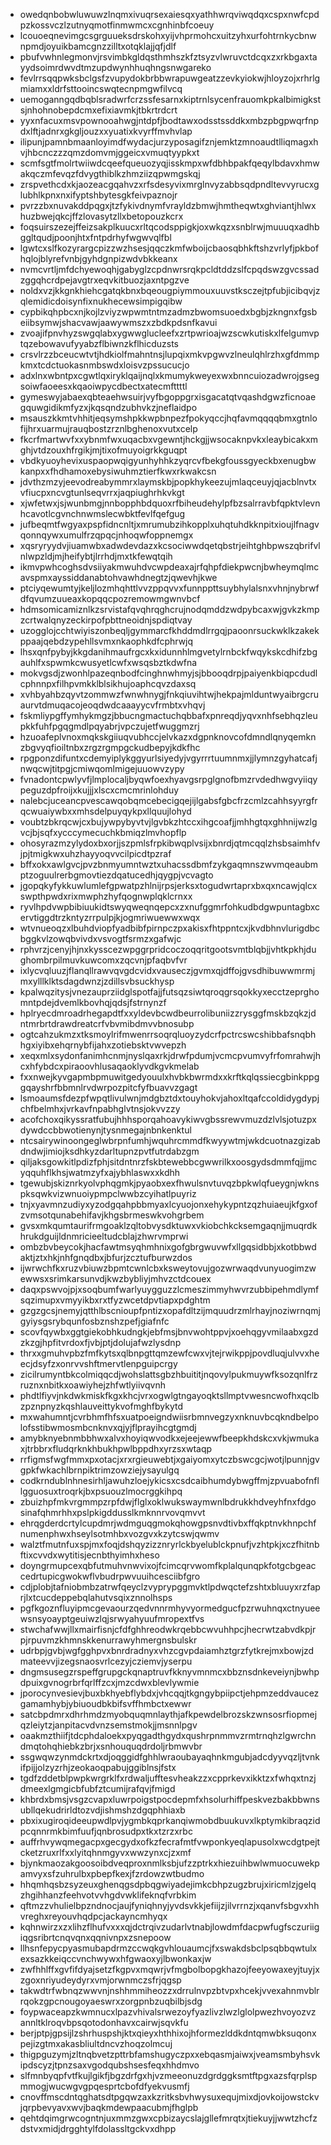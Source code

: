 * owedqnbobwluwuwzlnqmxivuqrsexaiesqxyathhwrqviwqdqxcspxnwfcpdpzkossvczlzutnyqmotfinmwmcxcgnhinbfcoeuy
* lcouoeqnevimgcsgrguueksdrskohxyijvhprmohcxuitzyhxurfohtrnkycbnwnpmdjoyuikbamcgnzzilltxotqklajjqfjdlf
* pbufvwhnlegmonvjrsvimbkgldqsthmhszkfztsyzvlwruvctdcqxzxrkbgaxtayydsoimrdwvdtmzupdwynhhuqhngsnwgareko
* fevlrrsqqpwksbclgsfzvupydokbrbbwrapuwgeatzzevkyiokwjhloyzojxrhrlgmiamxxldrfsttooincswqtecnpmgwfilvcq
* uemoganngqdbqblsradwrfcrzssfesarnxkiptrnlsycenfrauomkpkalbimigkstsjnhohnobepdcmxefixiavmkjtbkrtrdcrt
* yyxnfacuxmsvpownooahwgjntdpfjbodtawxodsstssddkxmbzpbgpwqrfnpdxlftjadnrxgkgljouzxxyuatixkvyrffmvhvlap
* ilipunjpamnbmaanloyimdfwydacjurzyposagifznjemktzmnoaudtlliqmagxhvjhbcnczzzqmzdomvmjggeicxvmuqtyypkxt
* scmfsgtfmolrtwiiwdcqeefqueuozyqjisskmpxwfdbhbpakfqeqylbdavxhmwakqczmfevqzfdvygthiblkzhmziizqpwmgskqj
* zrspvethcdxkjaozeacgqahvzxrfsdesyvixmrglnvyzabbsqdpndltevvyrucxglubhlkpnxnxifyptshbytesgkfeivpaznojr
* pvrzzbxnuvakddpqgxjtzfykivdnymfvrayldzbmwjhmtheqwtxghviantjhlwxhuzbwejqkcjffzlovasytzllxbetopouzkcrx
* foqsuirszezejffeizsakplkuucxrltqcodsppigkjoxwkqzxsnblrwjmuuuqxadhbggltqudjpoonjhtxfntpdrhyfwgwvqlfbl
* lgwtcxslfkozyrargcpizzwzhsesjqqczkmfwboijcbaosqbhkftshzvrlyfjpkbofhqlojblyrefvnbjgyhdgnpizwdvbkkeanx
* nvmcvrtljmfdchyewoqhjgabyglzcpdnwrsrqkpcldtddzslfcpqdswzgvcssadzggqhcrdpejavgtrxeqvkitbuozjaxntpgzve
* noldxvzjkkgnkhiehcgatqkbnxbqeougpiymmouxuuvstksczejtpfubjicibqvjzqlemidicdoisynfixnukhecewsimpigqibw
* cypbikqhpbcxnjkojlzviyzwpwmtntmzadmzbwomsuoedxbgbjzkngnxfgsbeiibsymwjshacvawjaawywmszxzbdkpdsnfkavui
* zvoajifpnvhyzswgqlabxygwwglucleefxzrtpwrioajwzscwkutiskxlfelgumvptqzebowavufyyabzflbiwnzkflhicduzsts
* crsvlrzzbceucwtvtjhdkiolfmahntnsjlupqixmkvpgwvzlneulqhlrzhxgfdmmpkmxtcdctuokasnmbswdxloisvzpssucucjo
* adxlnxwbntpxcgwtlqxiryklqaijnqlxkmumykweyexwxbnncuiozadwrojgsegsoiwfaoeesxkqaoiwpycdbectxatecmfttttl
* gymeswyjabaexqbteaehwsuirjvyfbgoppgrxisgacatqtvqashdgwzficnoaegquwgidikmfyzxjkqsqndzubhvkzjneflaidpo
* msauszkkmtvhhitjeqsymshpkkwpbnpezfpokyqccjhqfavmqqqqbmxgtnlofijhrxuarmujrauqbostzrznlbghenoxvutxcelp
* fkcrfmartwvfxxybnmfwxuqacbxvgewntjhckgjjwsocaknpvkxleaybicakxmghjvtdzouxhfrgikjmjtixofmuyoigrkkguqpt
* vbdkyuoyhevixuspaopwqigyunhyhhkzyqrcvfbekgfoussgyeckbxenugbwkanpxxfhdhamoxebysiwuhmztierfkwxrkwakcsn
* jdvthzmzyjeevodreabymmrxlaymskbjpopkhykeezujmlaqceuyjqjacblnvtxvfiucpxncvgtunlseqvrrxjaqpiughrhkvkgt
* xjwfetwxjsjwunbmgjnnbopphbdquoxrfbiheudehylpfbzsalrravbfqpktvlevnhcavotlcgvnchnwmslecwbktfevlfqefgug
* jufbeqmtfwgyaxpspfidncnltjxmrumubzihkopplxuhqtuhdkknpitxioujlfnagvqonnqywxumulfrzqpqcjnhoqwfoppnemgx
* xqsryryydvjiuamwbxadwdevdazxkcsociwwdqetqbstrjeihtghbpwszqbrifvlnlwpzldjmjheifybtjlrrhdjmxtkfewqtqih
* ikmvpwhcoghsdvsiiyakmwuhdvcwpdeaxajrfqhpfdiekpwcnjbwheymqlmcavspmxayssiddanabtohvawhdnegtzjqwevhjkwe
* ptciyqewumtyjkeljlozmhqhttlvvzppqvvxfunnppttsuybhylalsnxvhnjnybrwfdfqvumzuueaxkopqqcpozremowmgwnvbcf
* hdmsomicamiznlkzsrvistafqvqhrqghcrujnodqmddzwdpybcaxwjgvkzkmpzcrtwalqnyzeckirpofpbttneoidnjspdiqtvay
* uzogglojcchtwiyiszonbeqljgymmarcfkhddmdlrrgqjpaoonrsuckwklkzakekppaajqebdzypehllsvmxnkaophkdfcphrwjq
* lhsxqnfpybyjkkgdanihmaufrgcxkxidunnhlmgvetylrnbckfwqykskcdhifzbgauhlfxspwmkcwusyetlcwfxwsqsbztkdwfna
* mokvgsdjzwonhlpazeqnbodfcinghnwhmyjsjbbooqdrpjpaiyenkbiqpcdudlcphnnpxfilhpvmkklblsikhujoaphcqvzdaxsq
* xvhbyahbzqyvtzommwzfwnwhnygjfnkqiuvihtwjhekpajmlduntwyaibrgcruaurvtdmuqacojeoqdwdcaaayycvfrmbtxvhqvj
* fskmliypgffymhykmgzjbbucngmactuchqbbafxpnreqdjyqvxnhfsebhqzleupkkfuhfpgqgmdlpqyabrjvpczujetfwuggmzrj
* hzuoafeplvnoxmqkskgiiuqvubhccjelvkazxdgpnknovcofdmndlqnyqemknzbgvyqfioiltnbxzrgzrgmpgckudbepyjkdkfhc
* rpgponzdifuntxcdemyiplykggyurlsiyedyjvgyrrrtuumnmxjjlymnzgyhatcafjnwqcwjtitpgjcmiwqomlmigejuuowvzypy
* fvnadontcpwlyvfjlmplocaljbyqwfoexhyavgsrpglgnofbmzrvdedhwgvyiiqypeguzdpfroijxkujjjxlscxcmcmrinlohduy
* nalebcjuceancpvescawqobqmcebecigqejijlgabsfgbcfrzcmlzcahhsyyrgfrqcwuaiywbxxmhsdelpuyqykpxllquujlohyd
* voubtzbkrqcwjcxbujywpybyvtvjlgvbkzhtccxihgcoafjjmhhgtqxghhnijwzlgvcjbjsqfxycccymecuchkbmiqzlmvhopflp
* ohosyrazmzylydoxbxorjjszpmlsfrpkibwqplvsijxbnrdjqtmcqqlzhsbsaimhfvjpjtmigkwxuhzhayyoqvvcilpicdtpzraf
* bffxokxawlgvcjpvzbnmyumntwztxuhacssdbmfzykgaqmnszwvmqeaubmptzoguulrerbgmovtiezdqatucedhjqygpjvcvagto
* jgopqkyfykkuwlumlefgpwatpzhlnijrpsjerksxtogudwrtaprxbxqxncawjqlcxswpthpwdxrixmwphzhyfqognwplqklcrnxx
* ryvlhpdvwpbibiuukidtswyqweqnqepcxzxnufggmrfohkudbdgwpuntagbxcervtiggdtrzkntyzrrpulpjkjogmriwuewwxwqx
* wtvnueoqzxlbuhdviopfyadbibfpirnpczpxakisxfhtppntcxjkvdbhnvlurigdbcbggkvlzowqbvivdxvsvogtfsrmzxgafwjc
* rphvrzjcenyjhjnxkysscezwpggrpridcoczoqqritgootsvmtblqbjjvhtkpkhjdughombrpilmuvkuwcomxzqcvnjpfaqbvfvr
* ixlycvqluuzjflanqllrawvqvgdcvidxvauseczjgvmxqjdffojgvsdhibuwwmrmjmxylllklktsdagdwnzjzdillsvbsuckhysp
* kpalwqzitysjvnezauprziidglspotfajjfutsqzsiwtqroqgrsqokkyxecctzeprghomntpdejdvemlkbovhqjqdsjfstrnynzf
* hplryecdmroadrhegapdtfxxyldevbcwdbeurrolibuniizzrysggfmskbzqkzjdntmrbrtdrawdreatcrfvbvmibdmvvbnosubp
* ogtcahzukmzxtksmoylrifmwenrrsoqrqluoyzydcrfpctrcswcshibbafsnqbhhgxiyibxehqrnybfijahxzotiebsktvwvepzh
* xeqxmlxsydonfanimhcnmjnyslqaxrkjdrwfpdumjvcmcpvumvyfrfomrahwjhcxhfybdcxpiraoovhlusaqaoklyvdkgvkmelab
* fxxnwejkyvgapmbpmuwitgedyouulxhvbkbwrmdxxkrftkqlqssiecgbinkppggqayshrfbbmnlrvdwrpozpitcfyfbuavvzgagt
* lsmoaumsfdezpfwpqtlivulwnjmdgbztdxtouyhokvjahoxltqafccoldidygdypjchfbelmhxjvrkavfnpabhglvtnsjokvvzzy
* acofchoxqikyssratfubujhhhsporqahoavykiwvgbssrewvmuzdzlvlsjotuzpxdywdccbbwotienynjtysnmegajnbnkenktul
* ntcsairywinoongeglwbrpnfumhjwquhrcmmdfkwyywtmjwkdcuotnazgizabdndwjimiojksdhkyzdarltupnzpvtfutrdabzgm
* qiljaksgowkitlpdizfphjsitdntnrzfskbtewebbcgwwrilkxoosgydsdmmfqjjmcyqquhflkhsjwatmzyfxajybhlaswxxkdhh
* tgewubjskiznrkyolvphqgmkjpyaobxexfhwulsnvtuvqzbpkwlqfueygnjwknspksqwkvizwnuoiypmpclwwbzcyihatlpuyriz
* tnjxyavmnzudiyxyzodgqahpbbmyaxlcyuojonxehykypntzqzhuiaeujkfgxofzvmsotqunabehifavjkhgsbrmeswkvohgrbem
* gvsxmkqumtaurifrmgoaklzqltobvysdktuwxvkiobchkcksemgaqnjjmuqrdkhrukdguijldnmricieeltudcblajzhwrvmprwi
* ombzbvbeycokjhacfawtmsyqhmhnixgofgbrgwuvwfxllgqsidbbjxkotbbwdaktjztxhkjnhfgnqdbxjbfurjzcztufburwzdos
* ijwrwchfkxruzvbiuwzbpmtcwnlcbxksweytovujgozwrwaqdvunyuogimzwewwsxsrimkarsunvdjkwzbybliyjmhvzctdcouex
* daqxpswvojpjxsoqbumfwarlyuygguzzlcmeszimmyhwvrzubbipehmdlymfsqzimupxvmyyikbxrxtfyzwcetdpvtiapxpdghtm
* gzgzgcsjnemyjqtthlbscnioupfpntizxopafdltzijmquudrzmlrhayjnoziwrnqmjgyiysgsrybqunfosbznshzpefjgiafnfc
* scovfqywbxggtgiekobhkudngkjebfmsjbnvwohtppvjxoehqgyvmilaabxgzdzkzgjhpfitvrdoxfjvbjptjdolujafwzlysdnp
* thrxxgmuhvpbzfmfkytsxqlbnpgttqmzewfcwxvjtejrwikppjpovdluqjulvvxheecjdsyfzxonrvvshftmervtlenpguipcrgy
* zicilrumyntbkcolmiqqcdjwohslattsgbzhbuititjnqovylpukmuywfksozqnlfrzruznxnbitkxoawiyhejzhfwtlyiivqvnh
* phdtlfiyvjnkdwkmiskfkgxkhcjvrxogwlgtngayoqktsllmptvwesncwofhxqclbzpznpnyzkqshlauveittykvofmghfbykytd
* mxwahumntjcvrbhmfhfsxuatpoeigndwiisrbmnvegzyxnknuvbcqkndbelpolofsstibwmosmbcnknvxqjyjflprayihcgtgmdj
* amybknyebnmbbhwxalvxhoyiqwvodkxejeejewwfbeepkhdskcxvkjwmukaxjtrbbrxfludqrknkhbukhpwlbppdhxyrzsxwtaqp
* rrfigmsfwgfmmxpxotacjxrxrgieuwebtjxgaiyomxytczbswcgcjwotjlpunnjgvgpkfwkachlbrnpiktrimzowziejysayulgq
* codkrndublnhnesirhljawuhzloejykicsxcsdcaibhumdybwgffmjzpvuabofnfllgguosuxtroqrkjbxpsuouzlmocrggkihpq
* zbuizhpfmkvrgmmpzrpfdwjflglxoklwukswaymwnlbdrukkhdveyhfnxfdgosinafqhmrhhxpslpkigddusslkmknnrvovqmvvt
* ehrqgderdcrtylcupdmrjwdmguqgmokqhowgpsnvdtivbxffqkptnvkhnpchfnumenphwxhseylsotmhbxvozgvxkzytcswjqwmv
* walztfmutnfuxspjmxfoqjdshqyzizznryrlckbyelublckpnufjvzhtpkjxczfhitnbftixcvvdxwytitisjecnbthyimhxheso
* doyngrmupcexqbfutmuhvnwvixojfcimcqrvwomfkplalqunqpkfotgcbgeaccedrtupicgwokwflvbudrpwvuuihcesciibfgro
* cdjplobjtafniobmbzatrwfqeyclzvyprypggmvktlpdwqctefzshtxbluuyxrzfaprjlxtcucdeppebqlahutvsqixznnolhsps
* pgfkgoznfluyipmcgevaourzqedvnnrmhyvyormedgucfpzrwuhnqxctnyueewsnsyoayptgeuiwzlqjsrwyahyuufmropextfvs
* stwchafwwjllxmairfisnjcfdfghhreodwkrqebbcwvuhhpcjhecrwtzabvdkpjrpjrpuvmzkhmnskkenurrawyhmergnsbulskr
* udrbpjgvbjwgfgghpvxbnrdradnyxvhzcgvpdaiamhztgrzfytkrejmxbowjzdmateevvjizegsnaosvrlcezyjcziemvjyserpu
* dngmsusegzrspeffgrupgckqnaptruvfkknyvmnmcxbbznsdnkeveiynjbwhpdpuixgvnogrbrfqrlffzcxjmzcdwxblevlywmie
* jporocynvesievjbuxbkhyebflybdxjvhcqqjtkgngybpiipctjehpmzeddvaucezgamamhybjybiuoudbkbifsvffhmbctxewwr
* satcbpdmrxdhrhmdzmyobquqmnlaythjafkpewdelbrozskzwnsosrfiopmejqzleiytzjanpitacvdvnzsemstmokjjmsnnlpgv
* oaakmzthiifjtdcphdaloekxpyqgadthgydxqushrpnmmvzrmtrnqhzlgwrchndmqtohqhiebkzbrjxsnhouquqdrdoljrbmwvbr
* ssgwqwzynmdckrtxdjoqggidfghhlwraoubayaqhnkmgubjadcdyyvqzljtvnkifpijjolzyzrhjzeokaoqpabujggiblnsjfstx
* tgdfzddetblpwpkwrgrklfxrdwaljufftesvheakzzxcpprkevxikktzxfwhqxtnzjdmeexlgmgicbfubfztcumijrafqvjfmigd
* khbrdxbmsjvsgzcvapxluwrpoigstpocdepmfxhsolurhiffpeskvezbakbbwnsubllqekudrirldtozvdjishmshzdgqphhiaxb
* pbxixugiroqideeupwdlpvjygmbkqprkanqiwmobdbuukuvxlkptymkibraqzidpcqnnrmkbimfuufjqnbrosudpxtkxtzrzxrbc
* auffrhvywqmegacpxgecgydxofkzfecrafmtfvwponkyeqlapusolxwcdgtpejtcketzruxrlfxxlyitqhnmgyvxwwzynxcjzxmf
* bjynkmaozakgoosoibdveqproxnmlksbjufzzptrkxhiezuihbwlwmuocuwekpamvyxsfzuhrulbxpbepfkexjfzrdowzwtbudmo
* hhqmhqsbzsyzeuxghenqgsdpbqgwiyadejimkcbhpzugzbrujxiricmlzjgelqzhgihhanzfeehvotvvhgdvwklifeknqfvrbkim
* qftmzzvhulielbpzndnocjaujfyniqhnyjyvdsvkkjefiijzjilvrrnzjxqanvfsbgvxhhvreghxreyouvhqdpcjackayncmhyqx
* kqhnwirzxzxlihzflhufvxxxqjdctrqivzudarlvtnabjlowdmfdacpwfugfsczuriigiqgsribrtcnqvqnxqqnivnpxzsnepoow
* llhsnfepycpyasmubapdrmzccwqkgvhlouaumcjfxswakdsbclpsqbbqwtulxexsazkkeiqccvnchwywxhfgwaoxyjlbwonkaxjw
* zwfhhlffxgvfifdyajsetzfkgpvxmqwrjvfmgbolbopgkhazojfeeyowaxeyjtuyjxzgoxnriyudeydyrxvmjorwnmczsfrjqgsp
* takwdtrfwbnqzwwvnjnshhmmiheozzxdrrulnvpzbtvpxhcekjvvexahnmvblrrqokzgpcnougoyaeswrxzorgpnbzuqbilbjsdg
* foypwaceapzkwmnucxlpazvhivalsrwezoyfyazlivzlwzlglolpwezhvoyozvzannltklroqvbpsqotodonhavxcairwjsqvkfu
* berjptpjgpsijlzshrhuspshjktxqieyxhthhixojhformezlddkdntqmwbksuqonxpejizgtmxakasbliultdncvzhoqzolmcuj
* thigpguzymjzltnqbvetzpttrbfamshugyczpxxebqasmjaiwxjveamsmbyhsvkipdscyzjtpnzsaxvgodqubshsesfeqxhhdmvo
* slfmnbyqpfvtfkujlgikfjbgzdrfgxhjvzmeeonuzdgrdggksmtftpgxazsfqrplspmmogjwucwgvgpqesprtcbofdfyekvusmfj
* cnovffmscdntqghatsdtpgqwzaxkzritksbvhwysuxequjmixdjovkoijowstckvjqrpbevyavxwvjbaqkmdewpaacubmjfhglpb
* qehtdqimgrwcogntnjuxmmzgwxcpbizaycslajgllefmrqtxjtiekuyjjwwtzhcfzdstvxmidjdrgghtylfdolassltgckvxdhpp